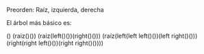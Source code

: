 Preorden: Raíz, izquierda, derecha

El árbol más básico es:

()
(raiz()())
(raiz(left()())(right()()))
(raíz(left(left left()())(left right()()))(right(right left()())(right right()())))